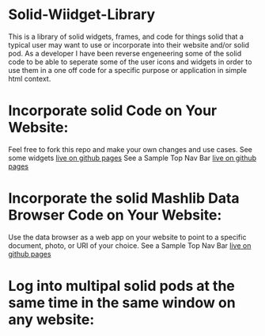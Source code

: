 # Solid-Wiidget-Library
This is a library of solid widgets, frames, and code for things solid that a typical user may want to use or incorporate into their website and/or solid pod. As a developer I have been reverse engeneering some of the solid code to be able to seperate some of the user icons and widgets in order to use them in a one off code for a specific purpose or application in simple html context.
# Incorporate solid Code on Your Website:
Feel free to fork this repo and make your own changes and use cases.
See some widgets [live on github pages](https://mikeadams1.github.io/Solid-Wiidget-Library/widget.html#)
See a Sample Top Nav Bar [live on github pages](https://mikeadams1.github.io/Solid-Wiidget-Library/Top-Nav-Bar.html#)
# Incorporate the solid Mashlib Data Browser Code on Your Website:
Use the data browser as a web app on your website to point to a specific document, photo, or URI of your choice.
See a Sample Top Nav Bar [live on github pages](https://mikeadams1.github.io/Solid-Wiidget-Library/solid-browser.html#)
# Log into multipal solid pods at the same time in the same window on any website:

